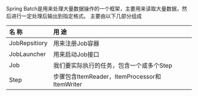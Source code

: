 Spring Batch是用来处理大量数据操作的一个框架，主要用来读取大量数据，然后进行一定处理后输出到指定格式。
主要由以下几部分组成

|    名 称    |        用 途        |
|:------------|:--------------------|
|JobRepsitiory|用来注册Job容器       |
|JobLauncher  |用来启动Job接口       |
|Job          |我们要实际执行的任务，包含一个或多个Step|
|Step         |步骤包含ItemReader，ItemProcessor和ItemWriter|

